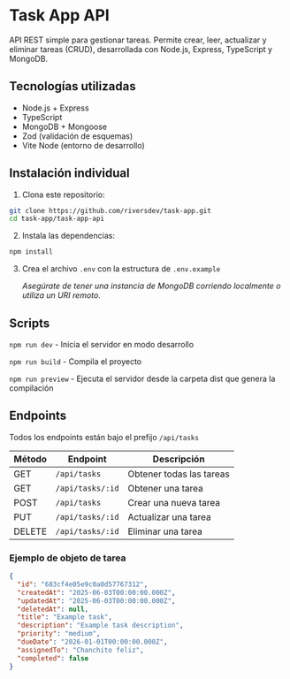 # Task App API

API REST simple para gestionar tareas. Permite crear, leer, actualizar y eliminar tareas (CRUD), desarrollada con Node.js, Express, TypeScript y MongoDB.

## Tecnologías utilizadas

- Node.js + Express
- TypeScript
- MongoDB + Mongoose
- Zod (validación de esquemas)
- Vite Node (entorno de desarrollo)

## Instalación individual

1. Clona este repositorio:

```bash
git clone https://github.com/riversdev/task-app.git
cd task-app/task-app-api
```

2. Instala las dependencias:

```bash
npm install
```

3. Crea el archivo `.env` con la estructura de `.env.example`

   _Asegúrate de tener una instancia de MongoDB corriendo localmente o utiliza un URI remoto._

## Scripts

`npm run dev` - Inicia el servidor en modo desarrollo

`npm run build` - Compila el proyecto

`npm run preview` - Ejecuta el servidor desde la carpeta dist que genera la compilación

## Endpoints

Todos los endpoints están bajo el prefijo `/api/tasks`

| Método | Endpoint         | Descripción              |
| ------ | ---------------- | ------------------------ |
| GET    | `/api/tasks`     | Obtener todas las tareas |
| GET    | `/api/tasks/:id` | Obtener una tarea        |
| POST   | `/api/tasks`     | Crear una nueva tarea    |
| PUT    | `/api/tasks/:id` | Actualizar una tarea     |
| DELETE | `/api/tasks/:id` | Eliminar una tarea       |

### Ejemplo de objeto de tarea

```json
{
  "id": "683cf4e05e9c0a0d57767312",
  "createdAt": "2025-06-03T00:00:00.000Z",
  "updatedAt": "2025-06-03T00:00:00.000Z",
  "deletedAt": null,
  "title": "Example task",
  "description": "Example task description",
  "priority": "medium",
  "dueDate": "2026-01-01T00:00:00.000Z",
  "assignedTo": "Chanchito feliz",
  "completed": false
}
```
